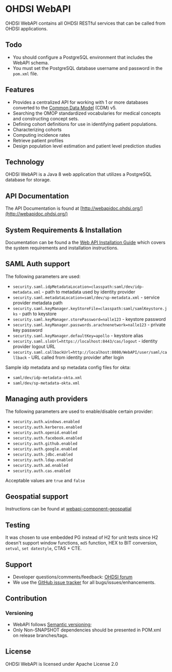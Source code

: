 # OHDSI WebAPI

OHDSI WebAPI contains all OHDSI RESTful services that can be called from OHDSI applications.

## Todo

- You should configure a PostgreSQL environment that includes the WebAPI schema.
- You must set the PostgreSQL database username and password in the `pom.xml` file.

## Features

- Provides a centralized API for working with 1 or more databases converted to the [Common Data Model](https://github.com/OHDSI/CommonDataModel) (CDM) v5.
- Searching the OMOP standardized vocabularies for medical concepts and constructing concept sets.
- Defining cohort definitions for use in identifying patient populations.
- Characterizing cohorts
- Computing incidence rates
- Retrieve patient profiles
- Design population level estimation and patient level prediction studies

## Technology

OHDSI WebAPI is a Java 8 web application that utilizes a PostgreSQL database for storage.

## API Documentation

The API Documentation is found at [http://webapidoc.ohdsi.org/](http://webapidoc.ohdsi.org/)

## System Requirements & Installation

Documentation can be found a the [Web API Installation Guide](https://github.com/OHDSI/WebAPI/wiki) which covers the system requirements and installation instructions.

## SAML Auth support

The following parameters are used:

- `security.saml.idpMetadataLocation=classpath:saml/dev/idp-metadata.xml` - path to metadata used by identity provider
- `security.saml.metadataLocation=saml/dev/sp-metadata.xml` - service provider metadata path
- `security.saml.keyManager.keyStoreFile=classpath:saml/samlKeystore.jks` - path to keystore
- `security.saml.keyManager.storePassword=nalle123` - keystore password
- `security.saml.keyManager.passwords.arachnenetwork=nalle123` - private key password
- `security.saml.keyManager.defaultKey=apollo` - keystore alias
- `security.saml.sloUrl=https://localhost:8443/cas/logout` - identity provider logout URL
- `security.saml.callbackUrl=http://localhost:8080/WebAPI/user/saml/callback` - URL called from identity provider after login

Sample idp metadata and sp metadata config files for okta:

- `saml/dev/idp-metadata-okta.xml`
- `saml/dev/sp-metadata-okta.xml`

## Managing auth providers

The following parameters are used to enable/disable certain provider:

- `security.auth.windows.enabled`
- `security.auth.kerberos.enabled`
- `security.auth.openid.enabled`
- `security.auth.facebook.enabled`
- `security.auth.github.enabled`
- `security.auth.google.enabled`
- `security.auth.jdbc.enabled`
- `security.auth.ldap.enabled`
- `security.auth.ad.enabled`
- `security.auth.cas.enabled`

Acceptable values are `true` and `false`

## Geospatial support

Instructions can be found at [webapi-component-geospatial](https://github.com/OHDSI/webapi-component-geospatial)

## Testing

It was chosen to use embedded PG instead of H2 for unit tests since H2 doesn't support window functions, `md5` function, HEX to BIT conversion, `setval`, `set datestyle`, CTAS + CTE.

## Support

- Developer questions/comments/feedback: [OHDSI forum](http://forums.ohdsi.org/c/developers)
- We use the [GitHub issue tracker](https://github.com/OHDSI/WebAPI/issues) for all bugs/issues/enhancements.

## Contribution

### Versioning

- WebAPI follows [Semantic versioning](https://semver.org/);
- Only Non-SNAPSHOT dependencies should be presented in POM.xml on release branches/tags.

## License

OHDSI WebAPI is licensed under Apache License 2.0
